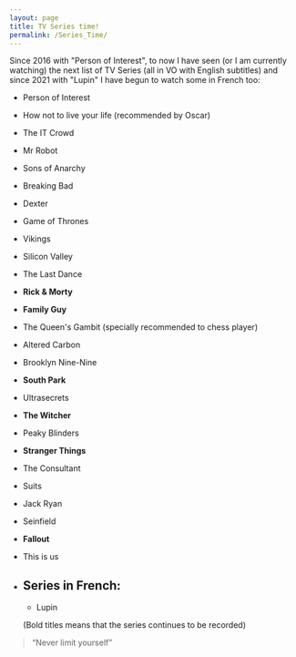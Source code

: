 ```yaml
---
layout: page
title: TV Series time!
permalink: /Series_Time/
---
```


Since 2016 with "Person of Interest", to now I have seen (or I am currently watching) the next list of TV Series (all in VO with English subtitles) and since 2021 with "Lupin" I have begun to watch some in French too:

* Person of Interest
* How not to live your life (recommended by Oscar)
* The IT Crowd
* Mr Robot
* Sons of Anarchy
* Breaking Bad
* Dexter
* Game of Thrones
* Vikings
* Silicon Valley
* The Last Dance
* **Rick & Morty**
* **Family Guy**
* The Queen's Gambit (specially recommended to chess player)
* Altered Carbon
* Brooklyn Nine-Nine
* **South Park**
* Ultrasecrets
* **The Witcher**
* Peaky Blinders
* **Stranger Things**
* The Consultant
* Suits
* Jack Ryan
* Seinfield
* **Fallout**
* This is us

  

* ## Series in French:
  * Lupin


  
  
  (Bold titles means that the series continues to be recorded)

> “Never limit yourself”
